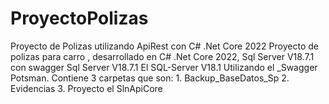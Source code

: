 # ProyectoPolizas
Proyecto de Polizas utilizando ApiRest con C# .Net Core 2022
Proyecto de polizas para carro ,  desarrollado en  C# .Net Core 2022,  Sql Server V18.7.1  con swagger
Sql Server  V18.7.1 
El  SQL-Server V18.1
Utilizando  el _Swagger
Potsman.
Contiene  3 carpetas que son:  1. Backup_BaseDatos_Sp     2. Evidencias    3.  Proyecto el SlnApiCore
